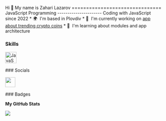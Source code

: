 Hi 👋 My name is Zahari Lazarov ===============================  JavaScript Programming ----------------------  Coding with JavaScript since 2022  * 🌍  I'm based in Plovdiv * 🚀  I'm currently working on [app about trending crypto coins](http://https://trendingcrypto.glitch.me) * 🧠  I'm learning about modules and app architecture

### Skills  

<p align="left"> <a href="https://developer.mozilla.org/en-US/docs/Web/JavaScript" target="_blank" rel="noreferrer"><img src="https://raw.githubusercontent.com/danielcranney/readme-generator/main/public/icons/skills/javascript-colored.svg" width="36" height="36" alt="JavaScript" /></a> </p> 
 ### Socials  <p align="left"> <a href="https://www.github.com/harecs" target="_blank" rel="noreferrer"><img src="https://raw.githubusercontent.com/danielcranney/readme-generator/main/public/icons/socials/github.svg" width="32" height="32" /></a></p>
### Badges

<b>My GitHub Stats</b>

<a href="http://www.github.com/harecs"><img src="https://github-readme-streak-stats.herokuapp.com/?user=harecs&stroke=64748b&background=22272e&ring=facc15&fire=facc15&currStreakNum=64748b&currStreakLabel=facc15&sideNums=64748b&sideLabels=64748b&dates=64748b&hide_border=true" /></a>
